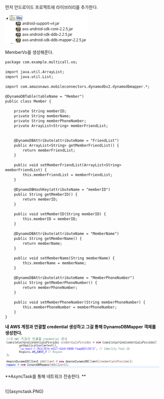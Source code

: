 먼저 안드로이드 프로젝트에 라이브러리를 추가한다. 

![](라이브러리추가.PNG)

MemberVo를 생성해준다. 

```
package com.example.multicall.vo;

import java.util.ArrayList;
import java.util.List;

import com.amazonaws.mobileconnectors.dynamodbv2.dynamodbmapper.*;

@DynamoDBTable(tableName = "Member")
public class Member {

	private String memberID;
	private String memberName;
	private String memberPhoneNumber;
	private ArrayList<String> memberFriendList;
	
	
	@DynamoDBAttribute(attributeName = "FriendList")
	public ArrayList<String> getMemberFriendList() {
		return memberFriendList;
	}

	public void setMemberFriendList(ArrayList<String> memberFriendList) {
		this.memberFriendList = memberFriendList;
	}

	@DynamoDBHashKey(attributeName = "memberID")
	public String getMemberID() {
		return memberID;
	}
	
	public void setMemberID(String memberID) {
		this.memberID = memberID;
	}
	
	@DynamoDBAttribute(attributeName = "MemberName")
	public String getMemberName() {
		return memberName;
	}
	
	public void setMemberName(String memberName) {
		this.memberName = memberName;
	}
	
	@DynamoDBAttribute(attributeName = "MemberPhoneNumber")
	public String getMemberPhoneNumber() {
		return memberPhoneNumber;
	}
	
	public void setMemberPhoneNumber(String memberPhoneNumber) {
		this.memberPhoneNumber = memberPhoneNumber;
	} 
}
```

**내 AWS 계정과 연결할 credential 생성하고 그걸 통해 DynamoDBMapper 객체를 생성한다.**
![](dynamodbmapper.PNG)



**AsyncTask를 통해 네트워크 전송한다. **

<br>
![](asynctask.PNG)